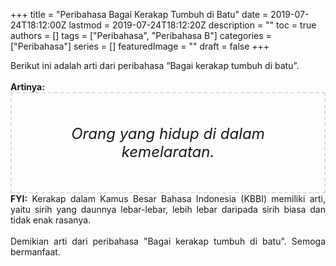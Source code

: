 +++
title = "Peribahasa Bagai Kerakap Tumbuh di Batu"
date = 2019-07-24T18:12:00Z
lastmod = 2019-07-24T18:12:20Z
description = ""
toc = true
authors = []
tags = ["Peribahasa", "Peribahasa B"]
categories = ["Peribahasa"]
series = []
featuredImage = ""
draft = false
+++

<div dir="ltr" style="text-align: left;" trbidi="on"><div style="text-align: justify;">Berikut ini adalah arti dari peribahasa “Bagai kerakap tumbuh di batu”.</div><br /><div style="text-align: justify;"><b>Artinya:</b></div><div style="border: 2px dashed #ddd; font-size: 24px; height: auto; margin: 0 auto; padding: 50px; text-align: center; width: auto;"><i>Orang yang hidup di dalam kemelaratan.</i></div><div style="text-align: justify;"><b>FYI:</b> Kerakap dalam Kamus Besar Bahasa Indonesia (KBBI) memiliki arti, yaitu sirih yang daunnya lebar-lebar, lebih lebar daripada sirih biasa dan tidak enak rasanya.<br /><br /></div><div style="text-align: justify;">Demikian arti dari peribahasa "Bagai kerakap tumbuh di batu". Semoga bermanfaat.</div></div>
